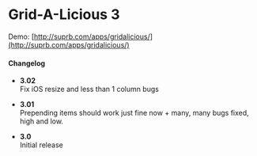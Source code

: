 # Grid-A-Licious 3

Demo: [http://suprb.com/apps/gridalicious/](http://suprb.com/apps/gridalicious/)

#### Changelog

- **3.02**  
Fix iOS resize and less than 1 column bugs

- **3.01**  
Prepending items should work just fine now + many, many bugs fixed, high and low.

- **3.0**  
Initial release
